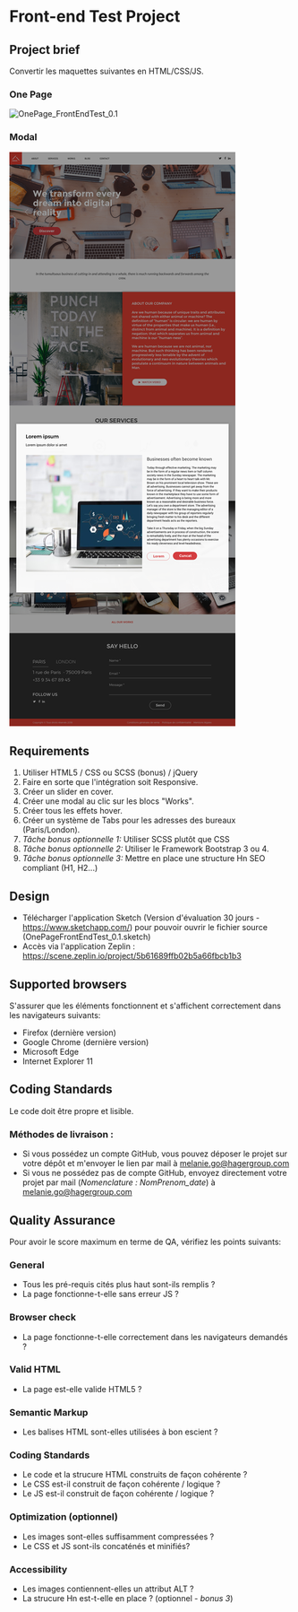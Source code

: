 Front-end Test Project
======================

## Project brief
Convertir les maquettes suivantes en HTML/CSS/JS.

### One Page 
![OnePage_FrontEndTest_0.1](OnePage_FrontEndTest_0.1.png)

### Modal
![OnePage_FrontEndTest-modal-work_0.1](OnePage_FrontEndTest-modal-work_0.1.png)

## Requirements
1. Utiliser HTML5 / CSS ou SCSS (bonus) / jQuery
2. Faire en sorte que l'intégration soit Responsive.
3. Créer un slider en cover.
4. Créer une modal au clic sur les blocs "Works".
5. Créer tous les effets hover.
6. Créer un système de Tabs pour les adresses des bureaux (Paris/London).
7. *Tâche bonus optionnelle 1:* Utiliser SCSS plutôt que CSS
8. *Tâche bonus optionnelle 2:* Utiliser le Framework Bootstrap 3 ou 4.
9. *Tâche bonus optionnelle 3:* Mettre en place une structure Hn SEO compliant (H1, H2...)

## Design
- Télécharger l'application Sketch (Version d'évaluation 30 jours - https://www.sketchapp.com/) pour pouvoir ouvrir le fichier source (OnePageFrontEndTest_0.1.sketch) 
- Accès via l'application Zeplin : https://scene.zeplin.io/project/5b61689ffb02b5a66fbcb1b3

## Supported browsers
S'assurer que les éléments fonctionnent et s'affichent correctement dans les navigateurs suivants: 

- Firefox (dernière version)
- Google Chrome (dernière version)
- Microsoft Edge
- Internet Explorer 11

## Coding Standards
Le code doit être propre et lisible. 

### Méthodes de livraison :
- Si vous possédez un compte GitHub, vous pouvez déposer le projet sur votre dépôt et m'envoyer le lien par mail à melanie.go@hagergroup.com
- Si vous ne possédez pas de compte GitHub, envoyez directement votre projet par mail (*Nomenclature : NomPrenom_date*) à melanie.go@hagergroup.com


## Quality Assurance
Pour avoir le score maximum en terme de QA, vérifiez les points suivants:

### General

- Tous les pré-requis cités plus haut sont-ils remplis ?
- La page fonctionne-t-elle sans erreur JS ?

### Browser check

- La page fonctionne-t-elle correctement dans les navigateurs demandés ?

### Valid HTML

- La page est-elle valide HTML5 ?

### Semantic Markup

- Les balises HTML sont-elles utilisées à bon escient ?

### Coding Standards

- Le code et la strucure HTML construits de façon cohérente ?
- Le CSS est-il construit de façon cohérente / logique ?
- Le JS est-il construit de façon cohérente / logique ?

### Optimization (optionnel)

- Les images sont-elles suffisamment compressées ?
- Le CSS et JS sont-ils concaténés et minifiés?

### Accessibility 

- Les images contiennent-elles un attribut ALT ?
- La strucure Hn est-t-elle en place ? (optionnel - *bonus 3*)
